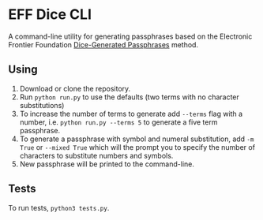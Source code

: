 # EFF Dice CLI
A command-line utility for generating passphrases based on the 
Electronic Frontier Foundation [Dice-Generated Passphrases](https://www.eff.org/dice)
method.

## Using
1. Download or clone the repository.
1. Run `python run.py` to use the defaults (two terms with no character substitutions)
1. To increase the number of terms to generate add `--terms` flag with a number, i.e.
   `python run.py --terms 5` to generate a five term passphrase.
1. To generate a passphrase with symbol and numeral substitution, add `-m True` or 
   `--mixed True` which will the prompt you to specify the number of characters to 
   substitute numbers and symbols.
1. New passphrase will be printed to the command-line.

## Tests
To run tests, `python3 tests.py`.
